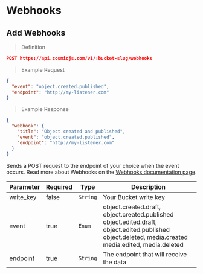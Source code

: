 # Webhooks

## Add Webhooks

> Definition

```json
POST https://api.cosmicjs.com/v1/:bucket-slug/webhooks
```

> Example Request

```json
{
  "event": "object.created.published",
  "endpoint": "http://my-listener.com"
}
```


> Example Response

```json
{
  "webhook": {
    "title": "Object created and published",
    "event": "object.created.published",
    "endpoint": "http://my-listener.com"
  }
}
```


Sends a POST request to the endpoint of your choice when the event occurs.  Read more about Webhooks on the <a href="https://cosmicjs.com/docs/webhooks" target="_blank">Webhooks documentation page</a>.

Parameter | Required | Type | Description
--------- | ------- | ----------- | -----------
write_key | false | `String` | Your Bucket write key
event | true | `Enum` | object.created.draft, object.created.published<br />object.edited.draft, object.edited.published<br />object.deleted, media.created<br />media.edited, media.deleted<br />
endpoint | true | `String` | The endpoint that will receive the data